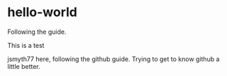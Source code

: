# hello-world
Following the guide. 

This is a test 

jsmyth77 here, following the github guide.
Trying to get to know github a little better. 
